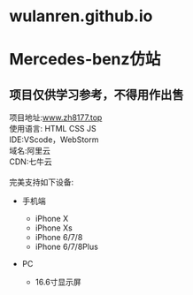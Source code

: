 # wulanren.github.io
# Mercedes-benz仿站
## 项目仅供学习参考，不得用作出售 <br>
项目地址:www.zh8177.top<br>
使用语言: HTML CSS JS <br>
IDE:VScode，WebStorm<br>
域名:阿里云<br>
CDN:七牛云<br>
<br>
完美支持如下设备:
* 手机端  
    * iPhone X
    * iPhone Xs
    * iPhone 6/7/8
    * iPhone 6/7/8Plus

* PC  
    * 16.6寸显示屏
